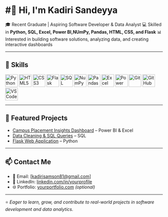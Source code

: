 # #👋 Hi, I'm Kadiri Sandeyya

🎓 Recent Graduate | Aspiring Software Developer & Data Analyst
💻 Skilled in **Python, SQL, Excel, Power BI,NUmPy, Pandas, HTML, CSS, and Flask**
📊 Interested in building software solutions, analyzing data, and creating interactive dashboards

---

## 🔧 Skills  

<p align="left">
  <!-- Programming & Development -->
  <img src="https://cdn.jsdelivr.net/gh/devicons/devicon/icons/python/python-original.svg" alt="Python" width="40" height="40"/>
  <img src="https://cdn.jsdelivr.net/gh/devicons/devicon/icons/html5/html5-original.svg" alt="HTML5" width="40" height="40"/>
  <img src="https://cdn.jsdelivr.net/gh/devicons/devicon/icons/css3/css3-original.svg" alt="CSS3" width="40" height="40"/>
  <img src="https://cdn.jsdelivr.net/gh/devicons/devicon/icons/flask/flask-original.svg" alt="Flask" width="40" height="40"/>
  
  <!-- Data Analysis & BI -->
  <img src="https://cdn.jsdelivr.net/gh/devicons/devicon/icons/mysql/mysql-original.svg" alt="SQL" width="40" height="40"/>
  <img src="https://cdn.jsdelivr.net/gh/devicons/devicon/icons/numpy/numpy-original.svg" alt="NumPy" width="40" height="40"/>
  <img src="https://cdn.jsdelivr.net/gh/devicons/devicon/icons/pandas/pandas-original.svg" alt="Pandas" width="40" height="40"/>
  <img src="https://img.icons8.com/color/48/000000/microsoft-excel-2019--v1.png" alt="Excel" width="40" height="40"/>
  <img src="https://img.icons8.com/color/48/000000/power-bi.png" alt="Power BI" width="40" height="40"/>
  
  <!-- Other Tools -->
  <img src="https://cdn.jsdelivr.net/gh/devicons/devicon/icons/git/git-original.svg" alt="Git" width="40" height="40"/>
  <img src="https://cdn.jsdelivr.net/gh/devicons/devicon/icons/github/github-original.svg" alt="GitHub" width="40" height="40"/>
  <img src="https://cdn.jsdelivr.net/gh/devicons/devicon/icons/vscode/vscode-original.svg" alt="VS Code" width="40" height="40"/>
</p>


---

## 📂 Featured Projects
- [Campus Placement Insights Dashboard](https://github.com/yourusername/placement-dashboard) – Power BI & Excel  
- [Data Cleaning & SQL Queries](https://github.com/yourusername/sql-project) – SQL  
- [Flask Web Application](https://github.com/yourusername/flask-project) – Python  

---

## 📫 Contact Me
- 📧 Email: [kadirisamson81@gmail.com]  
- 💼 LinkedIn: [linkedin.com/in/yourprofile](https://www.linkedin.com/in/kadirisandeyya)  
- 🌐 Portfolio: [yourportfolio.com](https://yourportfolio.com) *(optional)*  

---

⭐️ *Eager to learn, grow, and contribute to real-world projects in software development and data analytics.*  
